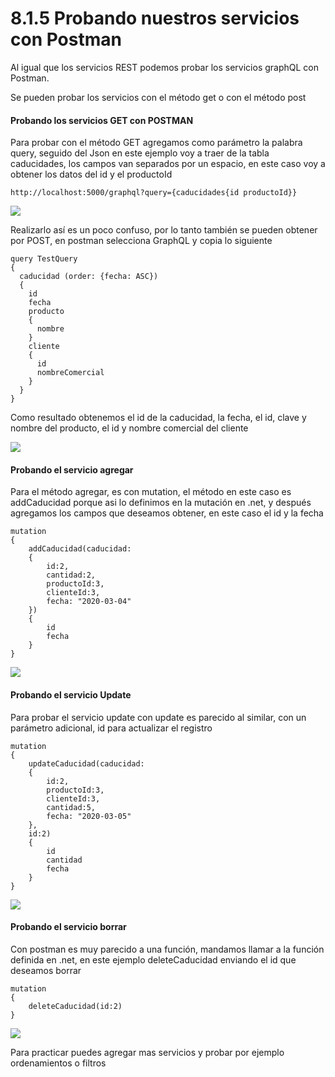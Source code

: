 # 8.1.5 Probando nuestros servicios con Postman

Al igual que los servicios REST podemos probar los servicios graphQL con Postman.

Se pueden probar los servicios con el método get o con el método post

#### Probando los servicios GET con POSTMAN

Para probar con el método GET agregamos como parámetro la palabra query, seguido del Json en este ejemplo voy a traer de la tabla caducidades, los campos van separados por un espacio, en este caso voy a obtener los datos del id y el productoId

```
http://localhost:5000/graphql?query={caducidades{id productoId}}
```

![](<../.gitbook/assets/image (116).png>)

Realizarlo así es un poco confuso, por lo tanto también se pueden obtener por POST, en postman selecciona GraphQL y copia lo siguiente

```
query TestQuery
{
  caducidad (order: {fecha: ASC})
  { 
    id
    fecha
    producto 
    {
      nombre
    }
    cliente
    {
      id
      nombreComercial
    }
  }
}
```

Como resultado obtenemos el id de la caducidad, la fecha, el id, clave y nombre del producto, el id y nombre comercial del cliente

![](<../.gitbook/assets/image (617).png>)

#### Probando el servicio agregar

Para el método agregar, es con mutation, el método en este caso es addCaducidad porque asi lo definimos en la mutación en .net, y después agregamos los campos que deseamos obtener, en este caso el id y la fecha

```
mutation
{
    addCaducidad(caducidad:
    {
        id:2,
        cantidad:2,
        productoId:3,
        clienteId:3,
        fecha: "2020-03-04"
    })
    {
        id
        fecha
    }
}
```

![](<../.gitbook/assets/image (615).png>)

#### Probando el servicio Update

Para probar el servicio update con update es parecido al similar, con un parámetro adicional, id para actualizar el registro

```
mutation
{
    updateCaducidad(caducidad:
    {
        id:2,
        productoId:3,
        clienteId:3,
        cantidad:5,
        fecha: "2020-03-05"
    },
    id:2)
    {
        id
        cantidad
        fecha
    }
}
```

![](<../.gitbook/assets/image (613).png>)

#### Probando el servicio borrar

Con postman es muy parecido a una función, mandamos llamar a la función definida en .net, en este ejemplo deleteCaducidad enviando el id que deseamos borrar

```
mutation
{
    deleteCaducidad(id:2)
}
```

![](<../.gitbook/assets/image (601).png>)

Para practicar puedes agregar mas servicios y probar por ejemplo ordenamientos o filtros



####
